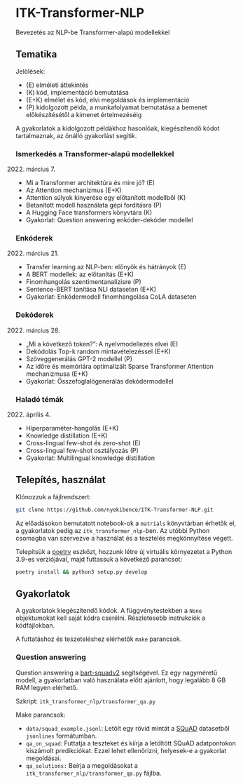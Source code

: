 # ITK-Transformer-NLP
Bevezetés az NLP-be Transformer-alapú modellekkel

## Tematika

Jelölések:

* (E) elméleti áttekintés
* (K) kód, implementáció bemutatása
* (E+K) elmélet és kód, elvi megoldások és implementáció
* (P) kidolgozott példa, a munkafolyamat bemutatása a bemenet előkészítésétől a kimenet értelmezéséig

A gyakorlatok a kidolgozott példákhoz hasonlóak, kiegészítendő kódot tartalmaznak, az önálló gyakorlást segítik.

### Ismerkedés a Transformer-alapú modellekkel
2022. március 7.
* Mi a Transformer architektúra és mire jó? (E)
* Az Attention mechanizmus (E+K)
* Attention súlyok kinyerése egy előtanított modellből (K)
* Betanított modell használata gépi fordításra (P)
* A Hugging Face transformers könyvtára (K)
* Gyakorlat: Question answering enkóder-dekóder modellel
 
### Enkóderek
2022. március 21.
* Transfer learning az NLP-ben: előnyök és hátrányok (E)
* A BERT modellek: az előtanítás (E+K)
* Finomhangolás szentimentanalízisre (P)
* Sentence-BERT tanítása NLI dataseten (E+K)
* Gyakorlat: Enkódermodell finomhangolása CoLA dataseten

### Dekóderek
2022. március 28.
* „Mi a következő token?”: A nyelvmodellezés elvei (E)
* Dekódolás Top-k random mintavételezéssel (E+K)
* Szöveggenerálás GPT-2 modellel (P)
* Az időre és memóriára optimalizált Sparse Transformer Attention mechanizmusa (E+K)
* Gyakorlat: Összefoglalógenerálás dekódermodellel
 
### Haladó témák
2022. április 4.
* Hiperparaméter-hangolás (E+K)
* Knowledge distillation (E+K)
* Cross-lingual few-shot és zero-shot (E)
* Cross-lingual few-shot osztályozás (P)
* Gyakorlat: Multilingual knowledge distillation

## Telepítés, használat
Klónozzuk a fájlrendszert:

```bash
git clone https://github.com/nyekibence/ITK-Transformer-NLP.git
```

Az előadásokon bemutatott notebook-ok a `matrials` könyvtárban érhetők el, a gyakorlatok pedig
az `itk_transformer_nlp`-ben. Az utóbbi Python csomagba van szervezve a használat és a tesztelés megkönnyítése végett.

Telepítsük a [poetry](https://python-poetry.org/docs/#installation) eszközt, hozzunk létre új virtuális környezetet
a Python 3.9-es verziójával, majd futtassuk a következő parancsot:

```bash
poetry install && python3 setup.py develop
```

## Gyakorlatok
A gyakorlatok kiegészítendő kódok. A függvénytestekben a `None` objektumokat kell saját kódra cserélni. Részletesebb instrukciók a kódfájlokban.

A futtatáshoz és teszeteléshez elérhetők `make` parancsok. 

### Question answering
Question answering a [bart-squadv2](https://huggingface.co/a-ware/bart-squadv2) segítségével. Ez egy nagyméretű modell,
a gyakorlatban való használata előtt ajánlott, hogy legalább 8 GB RAM legyen elérhető. 

Szkript: `itk_transformer_nlp/transformer_qa.py`

Make parancsok:
* `data/squad_example.jsonl`: Letölt egy rövid mintát a [SQuAD](https://rajpurkar.github.io/SQuAD-explorer/) datasetből `jsonlines` formátumban.
* `qa_on_squad`: Futtatja a teszteket és kiírja a letöltött SQuAD adatpontokon kiszámolt predikciókat. Ezzel lehet ellenőrizni, helyesek-e a gyakorlat megoldásai.
* `qa_solutions:` Beírja a megoldásokat a `itk_transformer_nlp/transformer_qa.py` fájlba.